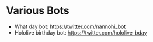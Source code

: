 # Various Bots

- What day bot: https://twitter.com/nannohi_bot
- Hololive birthday bot: https://twitter.com/hololive_bday
